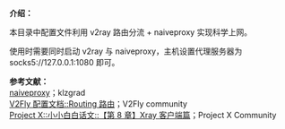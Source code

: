 **介绍：**

本目录中配置文件利用 v2ray 路由分流 + naiveproxy 实现科学上网。

使用时需要同时启动 v2ray 与 naiveproxy，主机设置代理服务器为 socks5://127.0.0.1:1080 即可。
 
**参考文献：**  
[naiveproxy](https://github.com/klzgrad/naiveproxy)；klzgrad   
[V2Fly 配置文档::Routing 路由](https://www.v2fly.org/config/routing.html)；V2Fly community  
[Project X::小小白白话文::【第 8 章】Xray 客户端篇](https://xtls.github.io/Xray-docs-next/document/level-0/ch08-xray-clients.html)；Project X Community  
